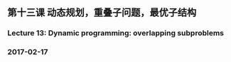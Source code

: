 ## 第十三课 动态规划，重叠子问题，最优子结构
### Lecture 13: Dynamic programming: overlapping subproblems
### 2017-02-17





